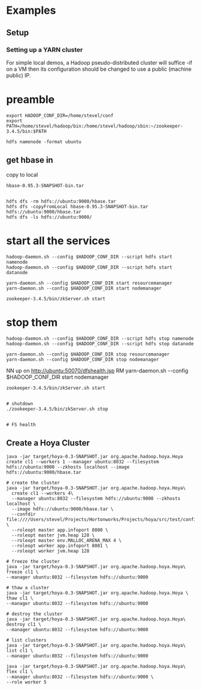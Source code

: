 <!---
  Licensed under the Apache License, Version 2.0 (the "License");
  you may not use this file except in compliance with the License.
  You may obtain a copy of the License at
  
   http://www.apache.org/licenses/LICENSE-2.0
  
  Unless required by applicable law or agreed to in writing, software
  distributed under the License is distributed on an "AS IS" BASIS,
  WITHOUT WARRANTIES OR CONDITIONS OF ANY KIND, either express or implied.
  See the License for the specific language governing permissions and
  limitations under the License. See accompanying LICENSE file.
-->
  
# Examples

 
## Setup
 
### Setting up a YARN cluster
 
For simple local demos, a Hadoop pseudo-distributed cluster will suffice -if on a VM then
its configuration should be changed to use a public (machine public) IP.



# preamble

    export HADOOP_CONF_DIR=/home/stevel/conf
    export PATH=/home/stevel/hadoop/bin:/home/stevel/hadoop/sbin:~/zookeeper-3.4.5/bin:$PATH
    
    hdfs namenode -format ubuntu
  


## get hbase in

copy to local 

    hbase-0.95.3-SNAPSHOT-bin.tar 


    hdfs dfs -rm hdfs://ubuntu:9000/hbase.tar
    hdfs dfs -copyFromLocal hbase-0.95.3-SNAPSHOT-bin.tar hdfs://ubuntu:9000/hbase.tar
    hdfs dfs -ls hdfs://ubuntu:9000/

# start all the services

    hadoop-daemon.sh --config $HADOOP_CONF_DIR --script hdfs start namenode
    hadoop-daemon.sh --config $HADOOP_CONF_DIR --script hdfs start datanode
    
    yarn-daemon.sh --config $HADOOP_CONF_DIR start resourcemanager
    yarn-daemon.sh --config $HADOOP_CONF_DIR start nodemanager
    
    zookeeper-3.4.5/bin/zkServer.sh start
    
    
# stop them

    hadoop-daemon.sh --config $HADOOP_CONF_DIR --script hdfs stop namenode
    hadoop-daemon.sh --config $HADOOP_CONF_DIR --script hdfs stop datanode
    
    yarn-daemon.sh --config $HADOOP_CONF_DIR stop resourcemanager
    yarn-daemon.sh --config $HADOOP_CONF_DIR stop nodemanager
    


NN up on [http://ubuntu:50070/dfshealth.jsp](http://ubuntu:50070/dfshealth.jsp)
RM yarn-daemon.sh --config $HADOOP_CONF_DIR start nodemanager

    zookeeper-3.4.5/bin/zkServer.sh start


    # shutdown
    ./zookeeper-3.4.5/bin/zkServer.sh stop


    # FS health
    
 

 ## Create a Hoya Cluster
 
 
    java -jar target/hoya-0.3-SNAPSHOT.jar org.apache.hadoop.hoya.Hoya create cl1 --workers 1 --manager ubuntu:8032 --filesystem hdfs://ubuntu:9000 --zkhosts localhost --image hdfs://ubuntu:9000/hbase.tar
    
    # create the cluster
    java -jar target/hoya-0.3-SNAPSHOT.jar org.apache.hadoop.hoya.Hoya\
      create cl1 --workers 4\
      --manager ubuntu:8032 --filesystem hdfs://ubuntu:9000 --zkhosts localhost \
      --image hdfs://ubuntu:9000/hbase.tar \
      --confdir file:////Users/stevel/Projects/Hortonworks/Projects/hoya/src/test/configs/ubuntu/hbase \
      --roleopt master app.infoport 8080 \
      --roleopt master jvm.heap 128 \
      --roleopt master env.MALLOC_ARENA_MAX 4 \
      --roleopt worker app.infoport 8081 \
      --roleopt worker jvm.heap 128 

    # freeze the cluster
    java -jar target/hoya-0.3-SNAPSHOT.jar org.apache.hadoop.hoya.Hoya\
    freeze cl1 \
    --manager ubuntu:8032 --filesystem hdfs://ubuntu:9000

    # thaw a cluster
    java -jar target/hoya-0.3-SNAPSHOT.jar org.apache.hadoop.hoya.Hoya \
    thaw cl1 \
    --manager ubuntu:8032 --filesystem hdfs://ubuntu:9000

    # destroy the cluster
    java -jar target/hoya-0.3-SNAPSHOT.jar org.apache.hadoop.hoya.Hoya\
    destroy cl1 \
    --manager ubuntu:8032 --filesystem hdfs://ubuntu:9000

    # list clusters
    java -jar target/hoya-0.3-SNAPSHOT.jar org.apache.hadoop.hoya.Hoya\
    list cl1 \
    --manager ubuntu:8032 --filesystem hdfs://ubuntu:9000
    
    java -jar target/hoya-0.3-SNAPSHOT.jar org.apache.hadoop.hoya.Hoya\
    flex cl1 \
    --manager ubuntu:8032 --filesystem hdfs://ubuntu:9000 \
    --role worker 5
    
    
      